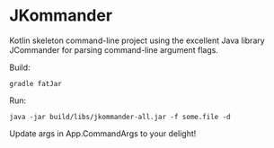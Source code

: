 # JKommander
Kotlin skeleton command-line project using the excellent Java library JCommander for parsing command-line argument flags.

Build:
```
gradle fatJar
```

Run:
```
java -jar build/libs/jkommander-all.jar -f some.file -d
```
Update args in App.CommandArgs to your delight!